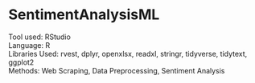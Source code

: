 # SentimentAnalysisML
Tool used: RStudio <br>
Language: R <br>
Libraries Used: rvest, dplyr, openxlsx, readxl, stringr, tidyverse, tidytext, ggplot2 <br>
Methods: Web Scraping, Data Preprocessing, Sentiment Analysis
